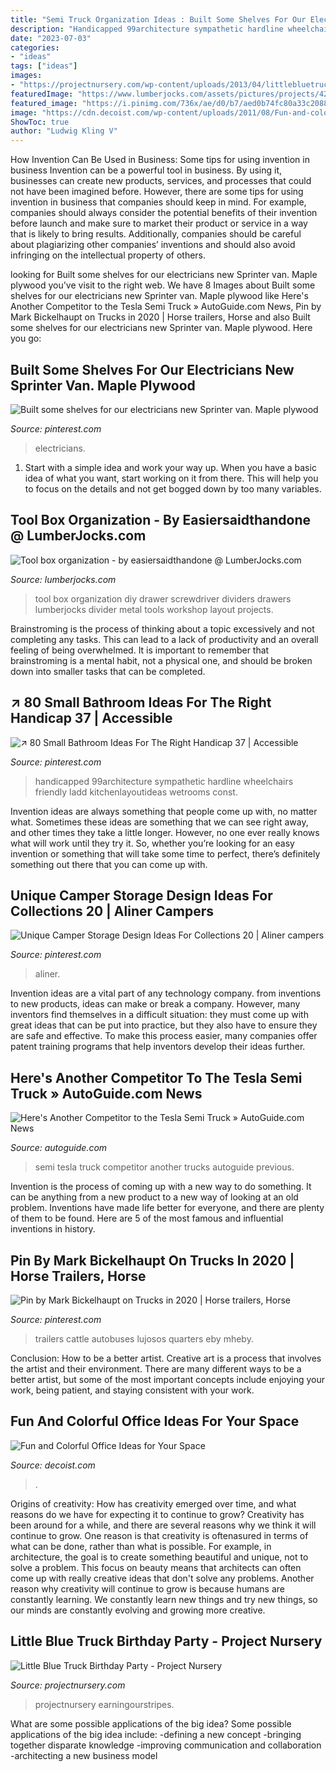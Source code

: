 ```yaml
---
title: "Semi Truck Organization Ideas : Built Some Shelves For Our Electricians New Sprinter Van. Maple Plywood"
description: "Handicapped 99architecture sympathetic hardline wheelchairs friendly ladd kitchenlayoutideas wetrooms const"
date: "2023-07-03"
categories:
- "ideas"
tags: ["ideas"]
images:
- "https://projectnursery.com/wp-content/uploads/2013/04/littlebluetruckpartytable.jpg"
featuredImage: "https://www.lumberjocks.com/assets/pictures/projects/422329.jpg"
featured_image: "https://i.pinimg.com/736x/ae/d0/b7/aed0b74fc80a33c20887997dacc26abd.jpg"
image: "https://cdn.decoist.com/wp-content/uploads/2011/08/Fun-and-colorful-office-ideas7.jpg"
ShowToc: true
author: "Ludwig Kling V"
---
```



How Invention Can Be Used in Business: Some tips for using invention in business
Invention can be a powerful tool in business. By using it, businesses can create new products, services, and processes that could not have been imagined before. However, there are some tips for using invention in business that companies should keep in mind. For example, companies should always consider the potential benefits of their invention before launch and make sure to market their product or service in a way that is likely to bring results. Additionally, companies should be careful about plagiarizing other companies’ inventions and should also avoid infringing on the intellectual property of others.

	

		
looking for Built some shelves for our electricians new Sprinter van. Maple plywood you've visit to the right web. We have 8 Images about Built some shelves for our electricians new Sprinter van. Maple plywood like Here&#039;s Another Competitor to the Tesla Semi Truck » AutoGuide.com News, Pin by Mark Bickelhaupt on Trucks in 2020 | Horse trailers, Horse and also Built some shelves for our electricians new Sprinter van. Maple plywood. Here you go:
		
    
## Built Some Shelves For Our Electricians New Sprinter Van. Maple Plywood

<img loading=lazy src="https://i.pinimg.com/736x/63/eb/01/63eb01ffe9ab94904526857d039bddd5.jpg" onerror="this.onerror=null;this.src='https://tse3.mm.bing.net/th?id=OIP.wDMJ9QduB15Zqe5APuXzxAHaJ3&amp;pid=15.1';" alt="Built some shelves for our electricians new Sprinter van. Maple plywood">

_Source: pinterest.com_

>electricians. 

	

1. Start with a simple idea and work your way up. When you have a basic idea of what you want, start working on it from there. This will help you to focus on the details and not get bogged down by too many variables.

    
## Tool Box Organization - By Easiersaidthandone @ LumberJocks.com

<img loading=lazy src="https://www.lumberjocks.com/assets/pictures/projects/422329.jpg" onerror="this.onerror=null;this.src='https://tse1.mm.bing.net/th?id=OIP.d_dl9ROJCziHTFls_WkorwHaFj&amp;pid=15.1';" alt="Tool box organization - by easiersaidthandone @ LumberJocks.com">

_Source: lumberjocks.com_

>tool box organization diy drawer screwdriver dividers drawers lumberjocks divider metal tools workshop layout projects. 

	

Brainstroming is the process of thinking about a topic excessively and not completing any tasks. This can lead to a lack of productivity and an overall feeling of being overwhelmed. It is important to remember that brainstroming is a mental habit, not a physical one, and should be broken down into smaller tasks that can be completed.

    
## ↗ 80 Small Bathroom Ideas For The Right Handicap 37 | Accessible

<img loading=lazy src="https://i.pinimg.com/736x/46/bb/20/46bb2084d793df9581afc709eaf9d558.jpg" onerror="this.onerror=null;this.src='https://tse4.mm.bing.net/th?id=OIP.nHDM1y_Qg6NGPLGXaSTxbAHaLG&amp;pid=15.1';" alt="↗ 80 Small Bathroom Ideas For The Right Handicap 37 | Accessible">

_Source: pinterest.com_

>handicapped 99architecture sympathetic hardline wheelchairs friendly ladd kitchenlayoutideas wetrooms const. 

	

Invention ideas are always something that people come up with, no matter what. Sometimes these ideas are something that we can see right away, and other times they take a little longer. However, no one ever really knows what will work until they try it. So, whether you’re looking for an easy invention or something that will take some time to perfect, there’s definitely something out there that you can come up with.

    
## Unique Camper Storage Design Ideas For Collections 20 | Aliner Campers

<img loading=lazy src="https://i.pinimg.com/736x/ae/d0/b7/aed0b74fc80a33c20887997dacc26abd.jpg" onerror="this.onerror=null;this.src='https://tse2.mm.bing.net/th?id=OIP.YwIFPNW9F3mH9Vgw4yOGoAHaJ3&amp;pid=15.1';" alt="Unique Camper Storage Design Ideas For Collections 20 | Aliner campers">

_Source: pinterest.com_

>aliner. 

	

Invention ideas are a vital part of any technology company. from inventions to new products, ideas can make or break a company. However, many inventors find themselves in a difficult situation: they must come up with great ideas that can be put into practice, but they also have to ensure they are safe and effective. To make this process easier, many companies offer patent training programs that help inventors develop their ideas further.

    
## Here&#039;s Another Competitor To The Tesla Semi Truck » AutoGuide.com News

<img loading=lazy src="https://www.autoguide.com/blog/wp-content/gallery/thor-trucks-et-one-official-gallery/thor-trucks-et-one-01.jpg" onerror="this.onerror=null;this.src='https://tse3.mm.bing.net/th?id=OIP.7F18hLTABuOew5fm-_WoWgHaE-&amp;pid=15.1';" alt="Here&#039;s Another Competitor to the Tesla Semi Truck » AutoGuide.com News">

_Source: autoguide.com_

>semi tesla truck competitor another trucks autoguide previous. 

	

Invention is the process of coming up with a new way to do something. It can be anything from a new product to a new way of looking at an old problem. Inventions have made life better for everyone, and there are plenty of them to be found. Here are 5 of the most famous and influential inventions in history.

    
## Pin By Mark Bickelhaupt On Trucks In 2020 | Horse Trailers, Horse

<img loading=lazy src="https://i.pinimg.com/736x/3d/d5/68/3dd568706d4b58421ab5165dc8e5e42e.jpg" onerror="this.onerror=null;this.src='https://tse1.mm.bing.net/th?id=OIP.BpwUmsbUOP_EAY_htsYaoQHaCq&amp;pid=15.1';" alt="Pin by Mark Bickelhaupt on Trucks in 2020 | Horse trailers, Horse">

_Source: pinterest.com_

>trailers cattle autobuses lujosos quarters eby mheby. 

	

Conclusion: How to be a better artist.
Creative art is a process that involves the artist and their environment. There are many different ways to be a better artist, but some of the most important concepts include enjoying your work, being patient, and staying consistent with your work.

    
## Fun And Colorful Office Ideas For Your Space

<img loading=lazy src="https://cdn.decoist.com/wp-content/uploads/2011/08/Fun-and-colorful-office-ideas7.jpg" onerror="this.onerror=null;this.src='https://tse4.mm.bing.net/th?id=OIP.y4PouLNSfvMJb_aKAO6DoQHaE7&amp;pid=15.1';" alt="Fun and Colorful Office Ideas for Your Space">

_Source: decoist.com_

>. 

	

Origins of creativity: How has creativity emerged over time, and what reasons do we have for expecting it to continue to grow?
Creativity has been around for a while, and there are several reasons why we think it will continue to grow. One reason is that creativity is oftenasured in terms of what can be done, rather than what is possible. For example, in architecture, the goal is to create something beautiful and unique, not to solve a problem. This focus on beauty means that architects can often come up with really creative ideas that don't solve any problems. Another reason why creativity will continue to grow is because humans are constantly learning. We constantly learn new things and try new things, so our minds are constantly evolving and growing more creative.

    
## Little Blue Truck Birthday Party - Project Nursery

<img loading=lazy src="https://projectnursery.com/wp-content/uploads/2013/04/littlebluetruckpartytable.jpg" onerror="this.onerror=null;this.src='https://tse2.mm.bing.net/th?id=OIP.JLuDHHMc6abKt3jU2GKv4QHaKC&amp;pid=15.1';" alt="Little Blue Truck Birthday Party - Project Nursery">

_Source: projectnursery.com_

>projectnursery earningourstripes. 

	

What are some possible applications of the big idea?
Some possible applications of the big idea include: 
-defining a new concept
-bringing together disparate knowledge
-improving communication and collaboration
-architecting a new business model

